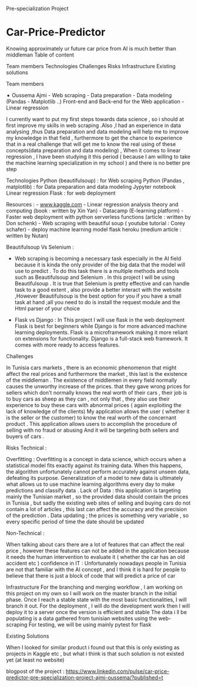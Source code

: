 Pre-specialization Project 
# Car-Price-Predictor
Knowing approximately ur future car price from AI is much better than middleman 
Table of content 


Team members
Technologies
Challenges
Risks
Infrastructure
Existing solutions

Team members



➧ Oussema Ajmi - Web scraping - Data preparation - Data modeling (Pandas - Matplotlib ..)
                                  Front-end and Back-end for the Web application - Linear regression

I currently want to put my first steps towards data science , so i should at first improve my skills in web scraping .Also ,I had an experience in data analysing ,thus Data preparation and data modeling will help me to improve my knowledge in that field , furthermore to get the chance to experience that in a real challenge that will get me to know the real using of these concepts(data preparation and data modeling) , When it comes to linear regression , I have been studying it this period ( because I am willing to take the machine learning specialization in my school ) and there is no better pre step 


   
Technologies
Python (beautifulsoup) : for Web scraping
Python (Pandas , matplotlib) : for Data preparation and data modeling
Jypyter notebook
Linear regression
Flask : for web deployment



Resources :
      - www.kaggle.com
      - Linear regression analysis theory and computing (book : written by Xin Yan)
      - Datacamp (E-learning platform)
      - Faster web deployment with python serverless functions (article : written by Don schenk)
      - Web scraping with beautiful soup ( youtube tutorial : Corey schafer)
      - deploy machine learning model flask heroku (medium article : written by Nutan)

Beautifulsoup Vs Selenium : 

- Web scraping is becoming a necessary task especially in the AI field because it is kinda the only provider of the big data that the model will use to predict . To do this task there is a multiple methods and tools such as Beautifulsoup and Selenium . In this project I will be using Beautifulsoup . It is true that Selenium is pretty effective and can handle task to a good extent , also provide a better interact with the website ,However Beautifulsoup is the best option for you if you have a small task at hand ;all you need to do is install the request module and the Html parser of your choice   

- Flask vs Django :
In This project I will use flask in the web deployment 
Flask is best for beginners while Django is for more advanced machine learning deployments. Flask is a microframework making it more reliant on extensions for functionality. Django is a full-stack web framework. It comes with more ready to access features.



Challenges

In Tunisia cars markets , there is an economic phenomenon that might affect the real prices and furthermore the market , this last is the existence of the middleman .
The existence of middlemen in every field normally causes the unworthy increase of the prices.
 that they gave wrong prices for sellers which don't normally knows the real worth of their cars , their job is to buy cars as sheep as they can , not only that , they also use their experience to buy these cars with abnormal prices ( again exploiting the lack of knowledge of the clients) 
My application allows the user ( whether it is the seller or the customer) to know the real worth of the concernant product .
This application allows users to accomplish the procedure of selling with no fraud or abusing 
And it will be targeting both sellers  and buyers of cars .





Risks
Technical : 

Overfitting : Overfitting is a concept in data science, which occurs when a statistical model fits exactly against its training data. When this happens, the algorithm unfortunately cannot perform accurately against unseen data, defeating its purpose. Generalization of a model to new data is ultimately what allows us to use machine learning algorithms every day to make predictions and classify data .
Lack of Data : this application is targeting mainly the Tunisian market , so the provided data should contain the prices in Tunisia , but sadly the existing web sites of selling and buying cars do not contain a lot of articles , this last can affect the accuracy and the precision of the prediction .
Data updating ; the prices is something very variable , so every specific period of time the date should be updated 

Non-Technical  :

When talking about cars there are a lot of features that can affect the real price , however these features can not  be added in the application because it needs the human intervention to evaluate it ( whether the car has an old accident etc )
confidence in IT : Unfortunately nowadays people in Tunisia are not that familiar with the AI concept , and I think it is hard for people to believe that there is just a block of code that will predict a price of car 




 

Infrastructure
For the branching and merging workflow , I am working on this project on my own so I will work on the master branch in the initial phase. Once I reach a stable state with the most basic functionalities, I will  branch it out.
For the deployment , I will do the development work then I will deploy it to a server once the  version is efficient and stable 
The data i ll be populating is a data gathered from tunisian websites using the web-scraping 
For testing, we will be using mainly pytest for flask


Existing Solutions

When I looked for similar product i found out that this is only existing as projects in Kaggle etc , but what i think is that such solution is not existed yet (at least no website)

blogpost of the project : https://www.linkedin.com/pulse/car-price-predictor-pre-specialization-project-ajmi-oussema/?published=t
